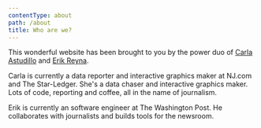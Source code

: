 ```yaml
---
contentType: about
path: /about
title: Who are we?
---
```

This wonderful website has been brought to you by the power duo of [Carla Astudillo](https://carlaastudillo.com/ "Carla Astudillo - Data Journalist") and [Erik Reyna](https://erikreyna.com/ "Erik Reyna - Full Stack Engineer").

Carla is currently a data reporter and interactive graphics maker at NJ.com and The Star-Ledger. She's a data chaser and interactive graphics maker. Lots of code, reporting and coffee, all in the name of journalism.

Erik is currently an software engineer at The Washington Post. He collaborates with journalists and builds tools for the newsroom.
